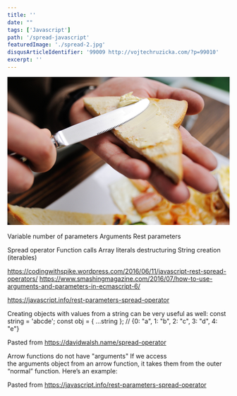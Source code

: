 ```yaml
---
title: ''
date: ""
tags: ['Javascript']
path: '/spread-javascript'
featuredImage: './spread-2.jpg'
disqusArticleIdentifier: '99009 http://vojtechruzicka.com/?p=99010'
excerpt: ''
---
```


![Spread](./spread-2.jpg)

Variable number of parameters
	Arguments
	Rest parameters

Spread operator
	Function calls
	Array literals
	destructuring
	String creation (iterables)



https://codingwithspike.wordpress.com/2016/06/11/javascript-rest-spread-operators/
https://www.smashingmagazine.com/2016/07/how-to-use-arguments-and-parameters-in-ecmascript-6/

https://javascript.info/rest-parameters-spread-operator

Creating objects with values from a string can be very useful as well:
const string = 'abcde';
const obj = { ...string };
// {0: "a", 1: "b", 2: "c", 3: "d", 4: "e"}

Pasted from <https://davidwalsh.name/spread-operator> 


Arrow functions do not have "arguments"
If we access the arguments object from an arrow function, it takes them from the outer “normal” function.
Here’s an example:

Pasted from <https://javascript.info/rest-parameters-spread-operator>